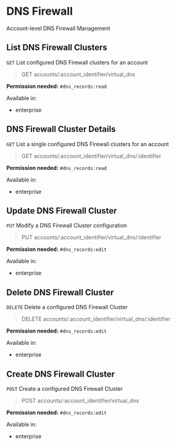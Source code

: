 # DNS Firewall

Account-level DNS Firewall Management

## List DNS Firewall Clusters

`GET` List configured DNS Firewall clusters for an account

> GET accounts/:account_identifier/virtual_dns

**Permission needed:** `#dns_records:read`

Available in:

* enterprise


## DNS Firewall Cluster Details

`GET` List a single configured DNS Firewall clusters for an account

> GET accounts/:account_identifier/virtual_dns/:identifier

**Permission needed:** `#dns_records:read`

Available in:

* enterprise


## Update DNS Firewall Cluster

`PUT` Modify a DNS Firewall Cluster configuration

> PUT accounts/:account_identifier/virtual_dns/:identifier

**Permission needed:** `#dns_records:edit`

Available in:

* enterprise


## Delete DNS Firewall Cluster

`DELETE` Delete a configured DNS Firewall Cluster

> DELETE accounts/:account_identifier/virtual_dns/:identifier

**Permission needed:** `#dns_records:edit`

Available in:

* enterprise


## Create DNS Firewall Cluster

`POST` Create a configured DNS Firewall Cluster

> POST accounts/:account_identifier/virtual_dns

**Permission needed:** `#dns_records:edit`

Available in:

* enterprise

